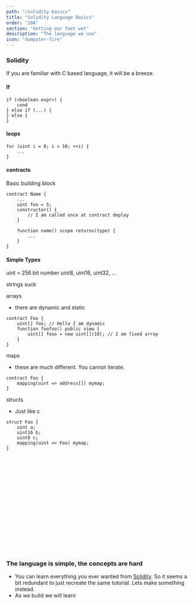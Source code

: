 ```yaml
---
path: "/solidity-basics"
title: "Solidity Language Basics"
order: "20A"
section: "Getting our feet wet"
description: "The language we use"
icon: "dumpster-fire"
---
```


### Solidity
If you are familiar with C based language, it will be a breeze.

#### If
```solidity
if (<boolean expr>) {
    cond
} else if (...) {
} else {
}
```

#### loops
```solidity
for (uint i = 0; i < 10; ++i) {
    ...
}
```

#### contracts
Basic building block

```solidity
contract Name {
    ...
    uint foo = 5;
    constructor() {
        // I am called once at contract deploy
    }

    function name() scope returns(type) {
        ...
    }
}
```

#### Simple Types

uint = 256 bit number
uint8, uint16, uint32, ...

strings suck

arrays
- there are dynamic and static

```
contract Foo {
    uint[] foo; // Hello I am dynamic
    function foofoo() public view {
        uint[] fooo = new uint[](10); // I am fixed array
    }
}
```

maps
- these are much different.  You cannot iterate.

```
contract Foo {
    mapping(uint => address[]) mymap;
}
```

structs
- Just like c
```
struct Foo {
    uint a;
    uint16 b;
    uint8 c;
    mapping(uint => Foo) mymap;
}
```

<br />
<br />
<br />
<br />
<br />
<br />
<br />
<br />
<br />
<br />
<br />
<br />
<br />
<br />
<br />

### The language is simple, the concepts are hard

* You can learn everything you ever wanted from
  [Solidity](https://docs.soliditylang.org/en/v0.8.0/introduction-to-smart-contracts.html).
  So it seems a bit redundant to just recreate the same tutorial.  Lets make
  something instead.
* As we build we will learn

<br />
<br />
<br />
<br />
<br />
<br />
<br />
<br />
<br />
<br />
<br />
<br />
<br />
<br />
<br />



